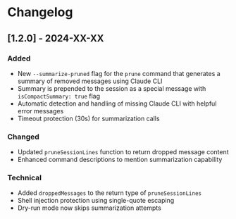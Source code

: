 # Changelog

## [1.2.0] - 2024-XX-XX
### Added
- New `--summarize-pruned` flag for the `prune` command that generates a summary of removed messages using Claude CLI
- Summary is prepended to the session as a special message with `isCompactSummary: true` flag
- Automatic detection and handling of missing Claude CLI with helpful error messages
- Timeout protection (30s) for summarization calls

### Changed
- Updated `pruneSessionLines` function to return dropped message content
- Enhanced command descriptions to mention summarization capability

### Technical
- Added `droppedMessages` to the return type of `pruneSessionLines`
- Shell injection protection using single-quote escaping
- Dry-run mode now skips summarization attempts